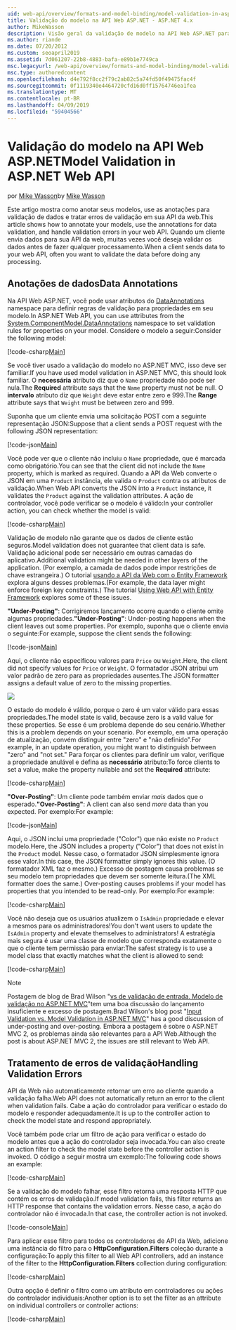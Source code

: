 ```yaml
---
uid: web-api/overview/formats-and-model-binding/model-validation-in-aspnet-web-api
title: Validação do modelo na API Web ASP.NET - ASP.NET 4.x
author: MikeWasson
description: Visão geral da validação de modelo na API Web ASP.NET para ASP.NET 4. x.
ms.author: riande
ms.date: 07/20/2012
ms.custom: seoapril2019
ms.assetid: 7d061207-22b8-4883-bafa-e89b1e7749ca
msc.legacyurl: /web-api/overview/formats-and-model-binding/model-validation-in-aspnet-web-api
msc.type: authoredcontent
ms.openlocfilehash: d4e792f8cc2f79c2ab82c5a74fd50f49475fac4f
ms.sourcegitcommit: 0f1119340e4464720cfd16d0ff15764746ea1fea
ms.translationtype: MT
ms.contentlocale: pt-BR
ms.lasthandoff: 04/09/2019
ms.locfileid: "59404566"
---
```

# <a name="model-validation-in-aspnet-web-api"></a><span data-ttu-id="bc417-103">Validação do modelo na API Web ASP.NET</span><span class="sxs-lookup"><span data-stu-id="bc417-103">Model Validation in ASP.NET Web API</span></span>

<span data-ttu-id="bc417-104">por [Mike Wasson](https://github.com/MikeWasson)</span><span class="sxs-lookup"><span data-stu-id="bc417-104">by [Mike Wasson](https://github.com/MikeWasson)</span></span>

<span data-ttu-id="bc417-105">Este artigo mostra como anotar seus modelos, use as anotações para validação de dados e tratar erros de validação em sua API da web.</span><span class="sxs-lookup"><span data-stu-id="bc417-105">This article shows how to annotate your models, use the annotations for data validation, and handle validation errors in your web API.</span></span> <span data-ttu-id="bc417-106">Quando um cliente envia dados para sua API da web, muitas vezes você deseja validar os dados antes de fazer qualquer processamento.</span><span class="sxs-lookup"><span data-stu-id="bc417-106">When a client sends data to your web API, often you want to validate the data before doing any processing.</span></span> 

## <a name="data-annotations"></a><span data-ttu-id="bc417-107">Anotações de dados</span><span class="sxs-lookup"><span data-stu-id="bc417-107">Data Annotations</span></span>

<span data-ttu-id="bc417-108">Na API Web ASP.NET, você pode usar atributos do [DataAnnotations](/dotnet/api/system.componentmodel.dataannotations) namespace para definir regras de validação para propriedades em seu modelo.</span><span class="sxs-lookup"><span data-stu-id="bc417-108">In ASP.NET Web API, you can use attributes from the [System.ComponentModel.DataAnnotations](/dotnet/api/system.componentmodel.dataannotations) namespace to set validation rules for properties on your model.</span></span> <span data-ttu-id="bc417-109">Considere o modelo a seguir:</span><span class="sxs-lookup"><span data-stu-id="bc417-109">Consider the following model:</span></span>

[!code-csharp[Main](model-validation-in-aspnet-web-api/samples/sample1.cs)]

<span data-ttu-id="bc417-110">Se você tiver usado a validação do modelo no ASP.NET MVC, isso deve ser familiar.</span><span class="sxs-lookup"><span data-stu-id="bc417-110">If you have used model validation in ASP.NET MVC, this should look familiar.</span></span> <span data-ttu-id="bc417-111">O **necessária** atributo diz que o `Name` propriedade não pode ser nula.</span><span class="sxs-lookup"><span data-stu-id="bc417-111">The **Required** attribute says that the `Name` property must not be null.</span></span> <span data-ttu-id="bc417-112">O **intervalo** atributo diz que `Weight` deve estar entre zero e 999.</span><span class="sxs-lookup"><span data-stu-id="bc417-112">The **Range** attribute says that `Weight` must be between zero and 999.</span></span>

<span data-ttu-id="bc417-113">Suponha que um cliente envia uma solicitação POST com a seguinte representação JSON:</span><span class="sxs-lookup"><span data-stu-id="bc417-113">Suppose that a client sends a POST request with the following JSON representation:</span></span>

[!code-json[Main](model-validation-in-aspnet-web-api/samples/sample2.json)]

<span data-ttu-id="bc417-114">Você pode ver que o cliente não incluiu o `Name` propriedade, que é marcada como obrigatório.</span><span class="sxs-lookup"><span data-stu-id="bc417-114">You can see that the client did not include the `Name` property, which is marked as required.</span></span> <span data-ttu-id="bc417-115">Quando a API da Web converte o JSON em uma `Product` instância, ele valida o `Product` contra os atributos de validação.</span><span class="sxs-lookup"><span data-stu-id="bc417-115">When Web API converts the JSON into a `Product` instance, it validates the `Product` against the validation attributes.</span></span> <span data-ttu-id="bc417-116">A ação de controlador, você pode verificar se o modelo é válido:</span><span class="sxs-lookup"><span data-stu-id="bc417-116">In your controller action, you can check whether the model is valid:</span></span>

[!code-csharp[Main](model-validation-in-aspnet-web-api/samples/sample3.cs)]

<span data-ttu-id="bc417-117">Validação de modelo não garante que os dados de cliente estão seguros.</span><span class="sxs-lookup"><span data-stu-id="bc417-117">Model validation does not guarantee that client data is safe.</span></span> <span data-ttu-id="bc417-118">Validação adicional pode ser necessário em outras camadas do aplicativo.</span><span class="sxs-lookup"><span data-stu-id="bc417-118">Additional validation might be needed in other layers of the application.</span></span> <span data-ttu-id="bc417-119">(Por exemplo, a camada de dados pode impor restrições de chave estrangeira.) O tutorial [usando a API da Web com o Entity Framework](../data/using-web-api-with-entity-framework/part-1.md) explora alguns desses problemas.</span><span class="sxs-lookup"><span data-stu-id="bc417-119">(For example, the data layer might enforce foreign key constraints.) The tutorial [Using Web API with Entity Framework](../data/using-web-api-with-entity-framework/part-1.md) explores some of these issues.</span></span>

<span data-ttu-id="bc417-120">**"Under-Posting"**: Corrigiremos lançamento ocorre quando o cliente omite algumas propriedades.</span><span class="sxs-lookup"><span data-stu-id="bc417-120">**"Under-Posting"**: Under-posting happens when the client leaves out some properties.</span></span> <span data-ttu-id="bc417-121">Por exemplo, suponha que o cliente envia o seguinte:</span><span class="sxs-lookup"><span data-stu-id="bc417-121">For example, suppose the client sends the following:</span></span>

[!code-json[Main](model-validation-in-aspnet-web-api/samples/sample4.json)]

<span data-ttu-id="bc417-122">Aqui, o cliente não especificou valores para `Price` ou `Weight`.</span><span class="sxs-lookup"><span data-stu-id="bc417-122">Here, the client did not specify values for `Price` or `Weight`.</span></span> <span data-ttu-id="bc417-123">O formatador JSON atribui um valor padrão de zero para as propriedades ausentes.</span><span class="sxs-lookup"><span data-stu-id="bc417-123">The JSON formatter assigns a default value of zero to the missing properties.</span></span>

![](model-validation-in-aspnet-web-api/_static/image1.png)

<span data-ttu-id="bc417-124">O estado do modelo é válido, porque o zero é um valor válido para essas propriedades.</span><span class="sxs-lookup"><span data-stu-id="bc417-124">The model state is valid, because zero is a valid value for these properties.</span></span> <span data-ttu-id="bc417-125">Se esse é um problema depende do seu cenário.</span><span class="sxs-lookup"><span data-stu-id="bc417-125">Whether this is a problem depends on your scenario.</span></span> <span data-ttu-id="bc417-126">Por exemplo, em uma operação de atualização, convém distinguir entre "zero" e "não definido".</span><span class="sxs-lookup"><span data-stu-id="bc417-126">For example, in an update operation, you might want to distinguish between "zero" and "not set."</span></span> <span data-ttu-id="bc417-127">Para forçar os clientes para definir um valor, verifique a propriedade anulável e defina as **necessário** atributo:</span><span class="sxs-lookup"><span data-stu-id="bc417-127">To force clients to set a value, make the property nullable and set the **Required** attribute:</span></span>

[!code-csharp[Main](model-validation-in-aspnet-web-api/samples/sample5.cs?highlight=1-2)]

<span data-ttu-id="bc417-128">**"Over-Posting"**: Um cliente pode também enviar *mais* dados que o esperado.</span><span class="sxs-lookup"><span data-stu-id="bc417-128">**"Over-Posting"**: A client can also send *more* data than you expected.</span></span> <span data-ttu-id="bc417-129">Por exemplo:</span><span class="sxs-lookup"><span data-stu-id="bc417-129">For example:</span></span>

[!code-json[Main](model-validation-in-aspnet-web-api/samples/sample6.json)]

<span data-ttu-id="bc417-130">Aqui, o JSON inclui uma propriedade ("Color") que não existe no `Product` modelo.</span><span class="sxs-lookup"><span data-stu-id="bc417-130">Here, the JSON includes a property ("Color") that does not exist in the `Product` model.</span></span> <span data-ttu-id="bc417-131">Nesse caso, o formatador JSON simplesmente ignora esse valor.</span><span class="sxs-lookup"><span data-stu-id="bc417-131">In this case, the JSON formatter simply ignores this value.</span></span> <span data-ttu-id="bc417-132">(O formatador XML faz o mesmo.) Excesso de postagem causa problemas se seu modelo tem propriedades que devem ser somente leitura.</span><span class="sxs-lookup"><span data-stu-id="bc417-132">(The XML formatter does the same.) Over-posting causes problems if your model has properties that you intended to be read-only.</span></span> <span data-ttu-id="bc417-133">Por exemplo:</span><span class="sxs-lookup"><span data-stu-id="bc417-133">For example:</span></span>

[!code-csharp[Main](model-validation-in-aspnet-web-api/samples/sample7.cs)]

<span data-ttu-id="bc417-134">Você não deseja que os usuários atualizem o `IsAdmin` propriedade e elevar a mesmos para os administradores!</span><span class="sxs-lookup"><span data-stu-id="bc417-134">You don't want users to update the `IsAdmin` property and elevate themselves to administrators!</span></span> <span data-ttu-id="bc417-135">A estratégia mais segura é usar uma classe de modelo que corresponda exatamente o que o cliente tem permissão para enviar:</span><span class="sxs-lookup"><span data-stu-id="bc417-135">The safest strategy is to use a model class that exactly matches what the client is allowed to send:</span></span>

[!code-csharp[Main](model-validation-in-aspnet-web-api/samples/sample8.cs)]

> [!NOTE]
> <span data-ttu-id="bc417-136">Postagem de blog de Brad Wilson "[vs de validação de entrada. Modelo de validação no ASP.NET MVC](http://bradwilson.typepad.com/blog/2010/01/input-validation-vs-model-validation-in-aspnet-mvc.html)"tem uma boa discussão do lançamento insuficiente e excesso de postagem.</span><span class="sxs-lookup"><span data-stu-id="bc417-136">Brad Wilson's blog post "[Input Validation vs. Model Validation in ASP.NET MVC](http://bradwilson.typepad.com/blog/2010/01/input-validation-vs-model-validation-in-aspnet-mvc.html)" has a good discussion of under-posting and over-posting.</span></span> <span data-ttu-id="bc417-137">Embora a postagem é sobre o ASP.NET MVC 2, os problemas ainda são relevantes para a API Web.</span><span class="sxs-lookup"><span data-stu-id="bc417-137">Although the post is about ASP.NET MVC 2, the issues are still relevant to Web API.</span></span>


## <a name="handling-validation-errors"></a><span data-ttu-id="bc417-138">Tratamento de erros de validação</span><span class="sxs-lookup"><span data-stu-id="bc417-138">Handling Validation Errors</span></span>

<span data-ttu-id="bc417-139">API da Web não automaticamente retornar um erro ao cliente quando a validação falha.</span><span class="sxs-lookup"><span data-stu-id="bc417-139">Web API does not automatically return an error to the client when validation fails.</span></span> <span data-ttu-id="bc417-140">Cabe a ação do controlador para verificar o estado do modelo e responder adequadamente.</span><span class="sxs-lookup"><span data-stu-id="bc417-140">It is up to the controller action to check the model state and respond appropriately.</span></span>

<span data-ttu-id="bc417-141">Você também pode criar um filtro de ação para verificar o estado do modelo antes que a ação do controlador seja invocada.</span><span class="sxs-lookup"><span data-stu-id="bc417-141">You can also create an action filter to check the model state before the controller action is invoked.</span></span> <span data-ttu-id="bc417-142">O código a seguir mostra um exemplo:</span><span class="sxs-lookup"><span data-stu-id="bc417-142">The following code shows an example:</span></span>

[!code-csharp[Main](model-validation-in-aspnet-web-api/samples/sample9.cs)]

<span data-ttu-id="bc417-143">Se a validação do modelo falhar, esse filtro retorna uma resposta HTTP que contém os erros de validação.</span><span class="sxs-lookup"><span data-stu-id="bc417-143">If model validation fails, this filter returns an HTTP response that contains the validation errors.</span></span> <span data-ttu-id="bc417-144">Nesse caso, a ação do controlador não é invocada.</span><span class="sxs-lookup"><span data-stu-id="bc417-144">In that case, the controller action is not invoked.</span></span>

[!code-console[Main](model-validation-in-aspnet-web-api/samples/sample10.cmd)]

<span data-ttu-id="bc417-145">Para aplicar esse filtro para todos os controladores de API da Web, adicione uma instância do filtro para o **HttpConfiguration.Filters** coleção durante a configuração:</span><span class="sxs-lookup"><span data-stu-id="bc417-145">To apply this filter to all Web API controllers, add an instance of the filter to the **HttpConfiguration.Filters** collection during configuration:</span></span>

[!code-csharp[Main](model-validation-in-aspnet-web-api/samples/sample11.cs)]

<span data-ttu-id="bc417-146">Outra opção é definir o filtro como um atributo em controladores ou ações do controlador individuais:</span><span class="sxs-lookup"><span data-stu-id="bc417-146">Another option is to set the filter as an attribute on individual controllers or controller actions:</span></span>

[!code-csharp[Main](model-validation-in-aspnet-web-api/samples/sample12.cs)]
